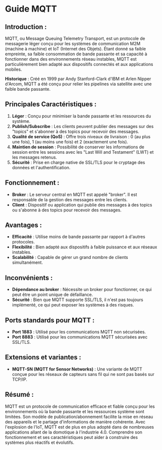 # Guide MQTT

## **Introduction** :
MQTT, ou Message Queuing Telemetry Transport, est un protocole de messagerie léger conçu pour les systèmes de communication M2M (machine à machine) et IoT (Internet des Objets). Étant donné sa faible empreinte, sa faible consommation de bande passante et sa capacité à fonctionner dans des environnements réseau instables, MQTT est particulièrement bien adapté aux dispositifs connectés et aux applications mobiles.

**Historique** :
Créé en 1999 par Andy Stanford-Clark d'IBM et Arlen Nipper d'Arcom, MQTT a été conçu pour relier les pipelines via satellite avec une faible bande passante.

## **Principales Caractéristiques** :
1. **Léger** : Conçu pour minimiser la bande passante et les ressources du système.
2. **Publish/Subscribe** : Les clients peuvent publier des messages sur des "topics" et s'abonner à des topics pour recevoir des messages.
3. **Qualité de service (QoS)** : Offre trois niveaux de livraison : 0 (au plus une fois), 1 (au moins une fois) et 2 (exactement une fois).
4. **Maintien de session** : Possibilité de conserver les informations de session entre les sessions avec les "Last Will and Testament" (LWT) et les messages retenus.
5. **Sécurité** : Prise en charge native de SSL/TLS pour le cryptage des données et l'authentification.

## **Fonctionnement** :
- **Broker** : Le serveur central en MQTT est appelé "broker". Il est responsable de la gestion des messages entre les clients.
- **Client** : Dispositif ou application qui publie des messages à des topics ou s'abonne à des topics pour recevoir des messages.

## **Avantages** :
- **Efficacité** : Utilise moins de bande passante par rapport à d'autres protocoles.
- **Flexibilité** : Bien adapté aux dispositifs à faible puissance et aux réseaux instables.
- **Scalabilité** : Capable de gérer un grand nombre de clients simultanément.

## **Inconvénients** :
- **Dépendance au broker** : Nécessite un broker pour fonctionner, ce qui peut être un point unique de défaillance.
- **Sécurité** : Bien que MQTT supporte SSL/TLS, il n'est pas toujours implémenté, ce qui peut exposer les systèmes à des risques.

## **Ports standards pour MQTT** :
- **Port 1883** : Utilisé pour les communications MQTT non sécurisées.
- **Port 8883** : Utilisé pour les communications MQTT sécurisées avec SSL/TLS.

## **Extensions et variantes** :
- **MQTT-SN (MQTT for Sensor Networks)** : Une variante de MQTT conçue pour les réseaux de capteurs sans fil qui ne sont pas basés sur TCP/IP.

## **Résumé** :
MQTT est un protocole de communication efficace et fiable conçu pour les environnements où la bande passante et les ressources système sont limitées. Son modèle de publication/abonnement facilite la mise en réseau des appareils et le partage d'informations de manière cohérente. Avec l'explosion de l'IoT, MQTT est de plus en plus adopté dans de nombreuses applications allant de la domotique à l'industrie 4.0. Comprendre son fonctionnement et ses caractéristiques peut aider à construire des systèmes plus réactifs et évolutifs.